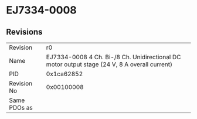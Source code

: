 # EJ7334-0008

## Revisions
<table>
<tr>
<td>Revision</td>
<td>r0</td>
</tr>
<tr>
<td>Name</td>
<td>EJ7334-0008 4 Ch. Bi-/8 Ch. Unidirectional DC motor output stage (24 V, 8 A overall current)</td>
</tr>
<tr>
<td>PID</td>
<td>0x1ca62852</td>
</tr>
<tr>
<td>Revision No</td>
<td>0x00100008</td>
</tr>
<tr>
<td>Same PDOs as</td>
<td></td>
</tr>
</table>
